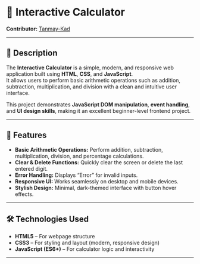# 🧮 Interactive Calculator

**Contributor:** [Tanmay-Kad](https://github.com/Tanmay-Kad)

---

## 📝 Description

The **Interactive Calculator** is a simple, modern, and responsive web application built using **HTML**, **CSS**, and **JavaScript**.  
It allows users to perform basic arithmetic operations such as addition, subtraction, multiplication, and division with a clean and intuitive user interface.

This project demonstrates **JavaScript DOM manipulation**, **event handling**, and **UI design skills**, making it an excellent beginner-level frontend project.

---

## 🚀 Features

- **Basic Arithmetic Operations:** Perform addition, subtraction, multiplication, division, and percentage calculations.  
- **Clear & Delete Functions:** Quickly clear the screen or delete the last entered digit.  
- **Error Handling:** Displays “Error” for invalid inputs.  
- **Responsive UI:** Works seamlessly on desktop and mobile devices.  
- **Stylish Design:** Minimal, dark-themed interface with button hover effects.  

---

## 🛠️ Technologies Used

- **HTML5** – For webpage structure  
- **CSS3** – For styling and layout (modern, responsive design)  
- **JavaScript (ES6+)** – For calculator logic and interactivity  

---